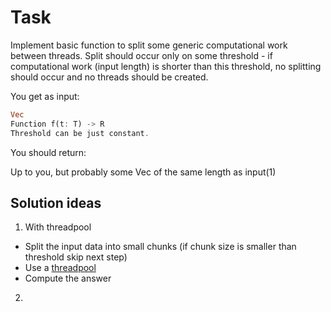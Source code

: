# Task
Implement basic function to split some generic computational work between threads. Split should occur only on some threshold - if computational work (input length) is shorter than this threshold, no splitting should occur and no threads should be created.

You get as input:

```rust
Vec
Function f(t: T) -> R
Threshold can be just constant.
```

You should return:

Up to you, but probably some Vec of the same length as input(1)

## Solution ideas
1. With threadpool
- Split the input data into small chunks (if chunk size is smaller than threshold skip next step)
- Use a [threadpool](https://docs.rs/threadpool/latest/threadpool/)
- Compute the answer
2. 
